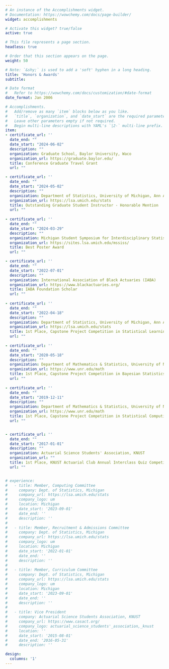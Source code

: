 ```yaml
---
# An instance of the Accomplishments widget.
# Documentation: https://wowchemy.com/docs/page-builder/
widget: accomplishments

# Activate this widget? true/false
active: true

# This file represents a page section.
headless: true

# Order that this section appears on the page.
weight: 50

# Note: `&shy;` is used to add a 'soft' hyphen in a long heading.
title: 'Honors & Awards'
subtitle:

# Date format
#   Refer to https://wowchemy.com/docs/customization/#date-format
date_format: Jan 2006

# Accomplishments.
#   Add/remove as many `item` blocks below as you like.
#   `title`, `organization`, and `date_start` are the required parameters.
#   Leave other parameters empty if not required.
#   Begin multi-line descriptions with YAML's `|2-` multi-line prefix.
item:
- certificate_url: ''
  date_end: ""
  date_start: "2024-06-02"
  description: ""
  organization: Graduate School, Baylor University, Waco
  organization_url: https://graduate.baylor.edu/
  title: Conference Graduate Travel Grant
  url: ""

- certificate_url: ''
  date_end: ""
  date_start: "2024-05-02"
  description: ""
  organization: Department of Statistics, University of Michigan, Ann Arbor
  organization_url: https://lsa.umich.edu/stats
  title: Outstanding Graduate Student Instructor - Honorable Mention
  url: ""
  
- certificate_url: ''
  date_end: ""
  date_start: "2024-03-29"
  description: ""
  organization: Michigan Student Symposium for Interdisciplinary Statistical Sciences 
  organization_url: https://sites.lsa.umich.edu/mssiss/
  title: Best Poster Award
  url: ""

- certificate_url: ''
  date_end: ""
  date_start: "2022-07-01"
  description: ""
  organization: International Association of Black Actuaries (IABA)
  organization_url: https://www.blackactuaries.org/
  title: IABA Foundation Scholar
  url: ""
  
- certificate_url: ''
  date_end: ""
  date_start: "2022-04-18"
  description: ""
  organization: Department of Statistics, University of Michigan, Ann Arbor
  organization_url: https://lsa.umich.edu/stats
  title: 1st Place, Capstone Project Competition in Statistical Learning
  url: ""
  
- certificate_url: ''
  date_end: ""
  date_start: "2020-05-18"
  description: ""
  organization: Department of Mathematics & Statistics, University of Nevada, Reno
  organization_url: https://www.unr.edu/math
  title: 1st Place, Capstone Project Competition in Bayesian Statistics
  url: ""
  
- certificate_url: ''
  date_end: ""
  date_start: "2019-12-11"
  description: ""
  organization: Department of Mathematics & Statistics, University of Nevada, Reno
  organization_url: https://www.unr.edu/math
  title: 1st Place, Capstone Project Competition in Statistical Computing
  url: ""


- certificate_url: ''
  date_end: ""
  date_start: "2017-01-01"
  description: ""
  organization: Actuarial Science Students' Association, KNUST
  organization_url: ""
  title: 1st Place, KNUST Actuarial Club Annual Interclass Quiz Competition
  url: ""


# experience:
#   - title: Member, Computing Committee
#     company: Dept. of Statistics, Michigan
#     company_url: https://lsa.umich.edu/stats
#     company_logo: um
#     location: Michigan
#     date_start: '2023-09-01'
#     date_end: ''
#     description: ''
# 
#   - title: Member, Recruitment & Admissions Committee
#     company: Dept. of Statistics, Michigan
#     company_url: https://lsa.umich.edu/stats
#     company_logo: um
#     location: Michigan
#     date_start: '2022-01-01'
#     date_end: ''
#     description: ''
# 
#   - title: Member, Curriculum Committee
#     company: Dept. of Statistics, Michigan
#     company_url: https://lsa.umich.edu/stats
#     company_logo: um
#     location: Michigan
#     date_start: '2023-09-01'
#     date_end: ''
#     description: ''
# 
#   - title: Vice President
#     company: Actuarial Science Students Association, KNUST
#     company_url: https://www.casact.org/
#     company_logo: actuarial_science_students'_association,_knust
#     location: ''
#     date_start: '2015-08-01'
#     date_end: '2016-05-31'
#     description: ''

design:
  columns: '1' 
---
```

